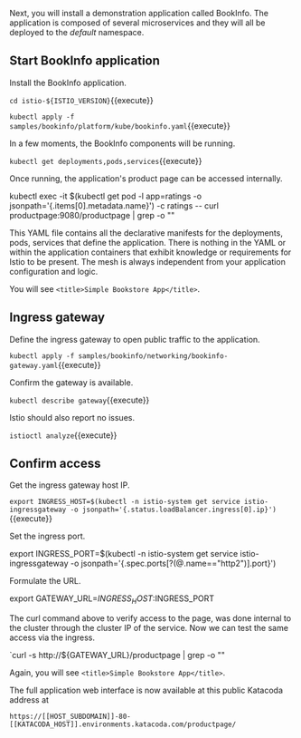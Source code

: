Next, you will install a demonstration application called BookInfo. The application is composed of several microservices and they will all be deployed to the _default_ namespace.

## Start BookInfo application

Install the BookInfo application.

`cd istio-${ISTIO_VERSION}`{{execute}}

`kubectl apply -f samples/bookinfo/platform/kube/bookinfo.yaml`{{execute}}

In a few moments, the BookInfo components will be running.

`kubectl get deployments,pods,services`{{execute}}

Once running, the application's product page can be accessed internally.

kubectl exec -it $(kubectl get pod -l app=ratings -o jsonpath='{.items[0].metadata.name}') -c ratings -- curl productpage:9080/productpage | grep -o "<title>.*</title>"

This YAML file contains all the declarative manifests for the deployments, pods, services that define the application. There is nothing in the YAML or within the application containers that exhibit knowledge or requirements for Istio to be present. The mesh is always independent from your application configuration and logic.

You will see `<title>Simple Bookstore App</title>`.

## Ingress gateway

Define the ingress gateway to open public traffic to the application.

`kubectl apply -f samples/bookinfo/networking/bookinfo-gateway.yaml`{{execute}}

Confirm the gateway is available.

`kubectl describe gateway`{{execute}}

Istio should also report no issues.

`istioctl analyze`{{execute}}

## Confirm access

Get the ingress gateway host IP.

`export INGRESS_HOST=$(kubectl -n istio-system get service istio-ingressgateway -o jsonpath='{.status.loadBalancer.ingress[0].ip}')`{{execute}}

Set the ingress port.

export INGRESS_PORT=$(kubectl -n istio-system get service istio-ingressgateway -o jsonpath='{.spec.ports[?(@.name=="http2")].port}')

Formulate the URL.

export GATEWAY_URL=$INGRESS_HOST:$INGRESS_PORT

The curl command above to verify access to the page, was done internal to the cluster through the cluster IP of the service. Now we can test the same access via the ingress.

`curl -s http://${GATEWAY_URL}/productpage | grep -o "<title>.*</title>"

Again, you will see `<title>Simple Bookstore App</title>`.

The full application web interface is now available at this public Katacoda address at 

`https://[[HOST_SUBDOMAIN]]-80-[[KATACODA_HOST]].environments.katacoda.com/productpage/`
